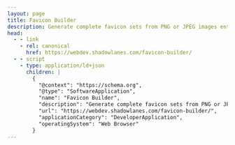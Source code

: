 ```yaml
---
layout: page
title: Favicon Builder
description: Generate complete favicon sets from PNG or JPEG images entirely in your browser
head:
  - - link
    - rel: canonical
      href: https://webdev.shadowlanes.com/favicon-builder/
  - - script
    - type: application/ld+json
      children: |
        {
          "@context": "https://schema.org",
          "@type": "SoftwareApplication",
          "name": "Favicon Builder",
          "description": "Generate complete favicon sets from PNG or JPEG images entirely in your browser",
          "url": "https://webdev.shadowlanes.com/favicon-builder/",
          "applicationCategory": "DeveloperApplication",
          "operatingSystem": "Web Browser"
        }
---
```


<script setup>
import FaviconBuilder from './FaviconBuilder.vue'
</script>

<FaviconBuilder />